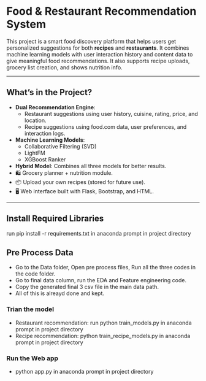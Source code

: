 # Food & Restaurant Recommendation System

This project is a smart food discovery platform that helps users get personalized suggestions for both **recipes** and **restaurants**. It combines machine learning models with user interaction history and content data to give meaningful food recommendations. It also supports recipe uploads, grocery list creation, and shows nutrition info.

---

## What’s in the Project?

- **Dual Recommendation Engine**:
  - Restaurant suggestions using user history, cuisine, rating, price, and location.
  - Recipe suggestions using food.com data, user preferences, and interaction logs.
- **Machine Learning Models**:
  - Collaborative Filtering (SVD)
  - LightFM
  - XGBoost Ranker
- **Hybrid Model**: Combines all three models for better results.
- 🛍️ Grocery planner + nutrition module.
- 📦 Upload your own recipes (stored for future use).
- 🖥️ Web interface built with Flask, Bootstrap, and HTML.

---

## Install Required Libraries
run pip install -r requirements.txt in anaconda prompt in project directory

## Pre Process Data
- Go to the Data folder, Open pre process files, Run all the three codes in the code folder.
- Go to final data column, run the EDA and Feature engineering code.
- Copy the generated final 3 csv file in the main data path.
- All of this is alreayd done and kept. 

### Trian the model
- Restaurant recommendation:
    run python train_models.py in anaconda prompt in project directory
- Recipe recommendation: 
    python train_recipe_models.py in anaconda prompt in project directory
 
### Run the Web app
- python app.py in anaconda prompt in project directory



